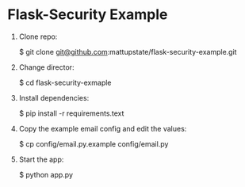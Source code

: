 # Flask-Security Example

1. Clone repo:

    $ git clone git@github.com:mattupstate/flask-security-example.git

2. Change director:

    $ cd flask-security-exmaple

3. Install dependencies:

    $ pip install -r requirements.text

4. Copy the example email config and edit the values:

    $ cp config/email.py.example config/email.py

5. Start the app:

    $ python app.py

